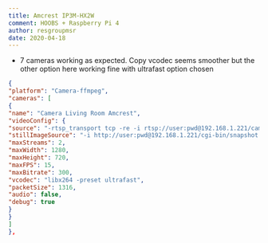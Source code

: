 ```yaml
---
title: Amcrest IP3M-HX2W
comment: HOOBS + Raspberry Pi 4
author: resgroupmsr
date: 2020-04-18
---
```

- 7 cameras working as expected.  Copy vcodec seems smoother but the other option here working fine with ultrafast option chosen

```json
{
"platform": "Camera-ffmpeg",
"cameras": [
{
"name": "Camera Living Room Amcrest",
"videoConfig": {
"source": "-rtsp_transport tcp -re -i rtsp://user:pwd@192.168.1.221/cam/realmonitor?channel=1&subtype=00&authbasic=YWRtaW46bG9sYTk2OTg=",
"stillImageSource": "-i http://user:pwd@192.168.1.221/cgi-bin/snapshot.cgi?1",
"maxStreams": 2,
"maxWidth": 1280,
"maxHeight": 720,
"maxFPS": 15,
"maxBitrate": 300,
"vcodec": "libx264 -preset ultrafast",
"packetSize": 1316,
"audio": false,
"debug": true
}
}
]
},
```

